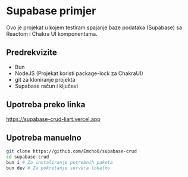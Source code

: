 # Supabase primjer

Ovo je projekat u kojem testiram spajanje baze podataka (Supabase) sa Reactom i
Chakra UI komponentama.

## Predrekvizite

- Bun
- NodeJS (Projekat koristi package-lock za ChakraUI)
- git za kloniranje projekta
- Supabase račun i ključevi

## Upotreba preko linka

https://supabase-crud-liart.vercel.app

## Upotreba manuelno

```sh
git clone https://github.com/Emcho0/supabase-crud
cd supabase-crud
bun i # Za instaliranje potrebnih paketa
bun dev # Za pokretanje servera lokalno
```
